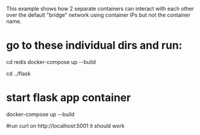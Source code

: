 This example shows how 2 separate containers can interact with each other over the default "bridge" network using container IPs but not the container name. 

# go to these individual dirs and run:
cd redis
docker-compose up --build

cd ../flask
# start flask app container
docker-compose up --build

#run curl on http://localhost:5001
it should work

